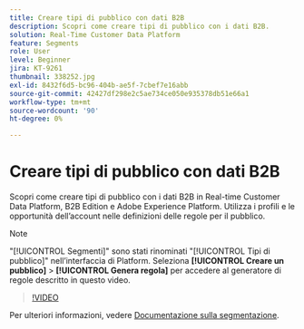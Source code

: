 ```yaml
---
title: Creare tipi di pubblico con dati B2B
description: Scopri come creare tipi di pubblico con i dati B2B.
solution: Real-Time Customer Data Platform
feature: Segments
role: User
level: Beginner
jira: KT-9261
thumbnail: 338252.jpg
exl-id: 8432f6d5-bc96-404b-ae5f-7cbef7e16abb
source-git-commit: 42427df298e2c5ae734ce050e935378db51e66a1
workflow-type: tm+mt
source-wordcount: '90'
ht-degree: 0%

---
```


# Creare tipi di pubblico con dati B2B

Scopri come creare tipi di pubblico con i dati B2B in Real-time Customer Data Platform, B2B Edition e Adobe Experience Platform. Utilizza i profili e le opportunità dell’account nelle definizioni delle regole per il pubblico.

>[!NOTE]
>
> &quot;[!UICONTROL Segmenti]&quot; sono stati rinominati &quot;[!UICONTROL Tipi di pubblico]&quot; nell’interfaccia di Platform. Seleziona **[!UICONTROL Creare un pubblico]** > **[!UICONTROL Genera regola]** per accedere al generatore di regole descritto in questo video.

>[!VIDEO](https://video.tv.adobe.com/v/338252?quality=12&learn=on)

Per ulteriori informazioni, vedere [Documentazione sulla segmentazione](https://experienceleague.adobe.com/docs/experience-platform/rtcdp/profile/profile-browse.html).
